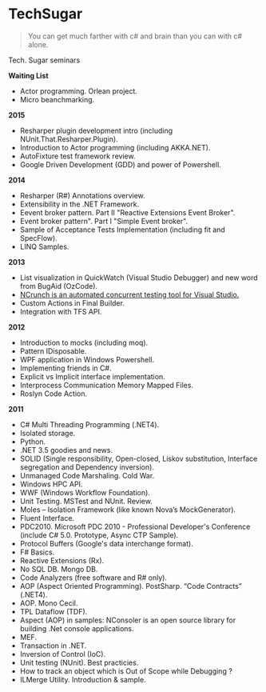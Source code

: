 TechSugar
=========
>You can get much farther with c# and brain than you can with c# alone.

Tech. Sugar seminars

**Waiting List**
* Actor programming. Orlean project.
* Micro beanchmarking.

**2015**
* Resharper plugin development intro (including NUnit.That.Resharper.Plugin).
* Introduction to Actor programming (including AKKA.NET).
* AutoFixture test framework review.
* Google Driven Development (GDD) and power of Powershell.

**2014**
* Resharper (R#) Annotations overview.
* Extensibility in the .NET Framework.
* Eevent broker pattern. Part II "Reactive Extensions Event Broker".
* Event broker pattern". Part I "Simple Event broker".
* Sample of Acceptance Tests Implementation (including fit and SpecFlow).
* LINQ Samples.

**2013**
* List visualization in QuickWatch (Visual Studio Debugger) and new word from BugAid (OzCode).
* [NCrunch is an automated concurrent testing tool for Visual Studio.](http://www.ncrunch.net/)
* Custom Actions in Final Builder.
* Integration with TFS API.

**2012**
* Introduction to mocks (including moq).
* Pattern IDisposable.
* WPF application in Windows Powershell.
* Implementing friends in C#.
* Explicit vs Implicit interface implementation.
* Interprocess Communication Memory Mapped Files.
* Roslyn Code Action.

**2011**
* C# Multi Threading Programming (.NET4).
* Isolated storage.
* Python.
* .NET 3.5 goodies and news.
* SOLID (Single responsibility, Open-closed, Liskov substitution, Interface segregation and Dependency inversion).
* Unmanaged Code Marshaling. Cold War.
* Windows HPC API.
* WWF (Windows Workflow Foundation).
* Unit Testing. MSTest and NUnit. Review.
* Moles – Isolation Framework (like known Nova’s MockGenerator).
* Fluent Interface.
* PDC2010. Microsoft PDC 2010 - Professional Developer's Conference (include C# 5.0. Prototype, Async CTP Sample).
* Protocol Buffers (Google's data interchange format).
* F# Basics.
* Reactive Extensions (Rx).
* No SQL DB. Mongo DB.
* Code Analyzers (free software and R# only).
* AOP (Aspect Oriented Programming). PostSharp. “Code Contracts” (.NET4).
* AOP. Mono Cecil.
* TPL Dataflow (TDF).
* Aspect (AOP) in samples: NConsoler is an open source library for building .Net console applications.
* MEF.
* Transaction in .NET.
* Inversion of Control (IoC).
* Unit testing (NUnit). Best practicies.
* How to track an object which is Out of Scope while Debugging ?
* ILMerge Utility. Introduction & sample.
